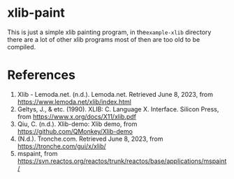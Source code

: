 # xlib-paint
This is just a simple xlib painting program, in the`example-xlib` directory there are a lot of other xlib programs most of then are too old to be compiled.
# References
1. Xlib - Lemoda.net. (n.d.). Lemoda.net. Retrieved June 8, 2023, from https://www.lemoda.net/xlib/index.html
2. Geltys, J., & etc. (1990). XLIB: C. Language X. Interface. Silicon Press, from https://www.x.org/docs/X11/xlib.pdf
3. Qiu, C. (n.d.). Xlib-demo: Xlib demo, from https://github.com/QMonkey/Xlib-demo
4. (N.d.). Tronche.com. Retrieved June 8, 2023, from https://tronche.com/gui/x/xlib/
5. mspaint, from https://svn.reactos.org/reactos/trunk/reactos/base/applications/mspaint/

